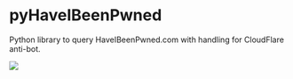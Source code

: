 # pyHaveIBeenPwned
Python library to query HaveIBeenPwned.com with handling for CloudFlare anti-bot.

<a href="https://codeclimate.com/github/sscottgvit/pyHaveIBeenPwned/maintainability"><img src="https://api.codeclimate.com/v1/badges/cf0b29cf947e1b982c3d/maintainability" /></a>
